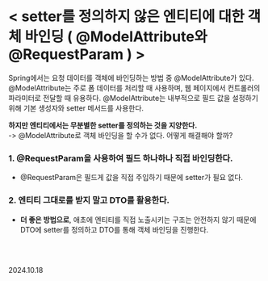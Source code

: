 # < setter를 정의하지 않은 엔티티에 대한 객체 바인딩 ( @ModelAttribute와 @RequestParam ) >

Spring에서는 요청 데이터를 객체에 바인딩하는 방법 중 @ModelAttribute가 있다.
@ModelAttribute는 주로 폼 데이터를 처리할 때 사용하며, 웹 페이지에서 컨트롤러의 파라미터로 전달할 때 유용하다.
@ModelAttribute는 내부적으로 필드 값을 설정하기 위해 기본 생성자와 setter 메서드를 사용한다.

**하지만 엔티티에서는 무분별한 setter를 정의하는 것을 지양한다.** 
<br>
-> @ModelAttribute로 객체 바인딩을 할 수가 없다. 어떻게 해결해야 할까?

### 1. @RequestParam을 사용하여 필드 하나하나 직접 바인딩한다.
- @RequestParam은 필드게 값을 직접 주입하기 때문에 setter가 필요 없다.

### 2. 엔티티 그대로를 받지 말고 DTO를 활용한다.
- **더 좋은 방법으로**, 애초에 엔티티를 직접 노출시키는 구조는 안전하지 않기 때문에 DTO에 setter를 정의하고 DTO를 통해 객체 바인딩을 진행한다.


<br>
<br>

2024.10.18